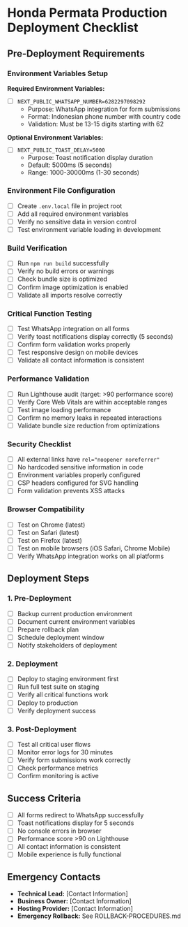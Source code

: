 # Honda Permata Production Deployment Checklist

## Pre-Deployment Requirements

### Environment Variables Setup
**Required Environment Variables:**
- [ ] `NEXT_PUBLIC_WHATSAPP_NUMBER=6282297098292`
  - Purpose: WhatsApp integration for form submissions
  - Format: Indonesian phone number with country code
  - Validation: Must be 13-15 digits starting with 62

**Optional Environment Variables:**
- [ ] `NEXT_PUBLIC_TOAST_DELAY=5000`
  - Purpose: Toast notification display duration
  - Default: 5000ms (5 seconds)
  - Range: 1000-30000ms (1-30 seconds)

### Environment File Configuration
- [ ] Create `.env.local` file in project root
- [ ] Add all required environment variables
- [ ] Verify no sensitive data in version control
- [ ] Test environment variable loading in development

### Build Verification
- [ ] Run `npm run build` successfully
- [ ] Verify no build errors or warnings
- [ ] Check bundle size is optimized
- [ ] Confirm image optimization is enabled
- [ ] Validate all imports resolve correctly

### Critical Function Testing
- [ ] Test WhatsApp integration on all forms
- [ ] Verify toast notifications display correctly (5 seconds)
- [ ] Confirm form validation works properly
- [ ] Test responsive design on mobile devices
- [ ] Validate all contact information is consistent

### Performance Validation
- [ ] Run Lighthouse audit (target: >90 performance score)
- [ ] Verify Core Web Vitals are within acceptable ranges
- [ ] Test image loading performance
- [ ] Confirm no memory leaks in repeated interactions
- [ ] Validate bundle size reduction from optimizations

### Security Checklist
- [ ] All external links have `rel="noopener noreferrer"`
- [ ] No hardcoded sensitive information in code
- [ ] Environment variables properly configured
- [ ] CSP headers configured for SVG handling
- [ ] Form validation prevents XSS attacks

### Browser Compatibility
- [ ] Test on Chrome (latest)
- [ ] Test on Safari (latest)
- [ ] Test on Firefox (latest)
- [ ] Test on mobile browsers (iOS Safari, Chrome Mobile)
- [ ] Verify WhatsApp integration works on all platforms

## Deployment Steps

### 1. Pre-Deployment
- [ ] Backup current production environment
- [ ] Document current environment variables
- [ ] Prepare rollback plan
- [ ] Schedule deployment window
- [ ] Notify stakeholders of deployment

### 2. Deployment
- [ ] Deploy to staging environment first
- [ ] Run full test suite on staging
- [ ] Verify all critical functions work
- [ ] Deploy to production
- [ ] Verify deployment success

### 3. Post-Deployment
- [ ] Test all critical user flows
- [ ] Monitor error logs for 30 minutes
- [ ] Verify form submissions work correctly
- [ ] Check performance metrics
- [ ] Confirm monitoring is active

## Success Criteria
- [ ] All forms redirect to WhatsApp successfully
- [ ] Toast notifications display for 5 seconds
- [ ] No console errors in browser
- [ ] Performance score >90 on Lighthouse
- [ ] All contact information is consistent
- [ ] Mobile experience is fully functional

## Emergency Contacts
- **Technical Lead:** [Contact Information]
- **Business Owner:** [Contact Information]
- **Hosting Provider:** [Contact Information]
- **Emergency Rollback:** See ROLLBACK-PROCEDURES.md

